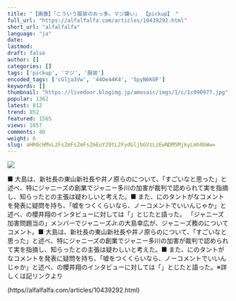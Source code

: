 ```yaml
---
title: "【画像】「こういう服装のおっ多。マジ嫌い」 【pickup】 "
full_url: "https://alfalfalfa.com/articles/10439292.html"
short_url: "alfalfalfa"
language: "ja"
date: 
lastmod: 
draft: false
author: []
categories: []
tags: ['pickup', 'マジ', '服装']
encoded_tags: ['cGlja3Vw', '44Oe44K4', '5pyN6KOF']
keywords: []
thumbnail: "https://livedoor.blogimg.jp/amosaic/imgs/1/c/1c090977.jpg"
popular: 1362
latest: 812
trend: 852
featured: 1565
views: 1057
comments: 40
weight: 6
slug: aHR0cHMvL2FsZmFsZmFsZmEuY29tL2FydGljbGVzLzEwNDM5MjkyLmh0bWw=
---
```


![](https://livedoor.blogimg.jp/amosaic/imgs/1/c/1c090977.jpg)

■ 大島は、新社長の東山新社長や井ノ原らのについて、「すごいなと思った」と述べ、特にジャニーズの創業でジャニー多川の加害が裁判で認められて実を指摘し、知らったとの主張は疑わしいと考えた。■ また、にのタントがなコメントを発表に疑問を持ち、「嘘をつくくらいなら、ノーコメントでいいんじゃか」と述べ、の櫻井翔のインタビューに対しては「」とじたと語った。 「ジャニーズ加害問題当の」メンバーでジャニーズJr.の大島幸広が、ジャニーズ務のについてコメント。■ 大島は、新社長の東山新社長や井ノ原らのについて、「すごいなと思った」と述べ、特にジャニーズの創業でジャニー多川の加害が裁判で認められて実を指摘し、知らったとの主張は疑わしいと考えた。■ また、にのタントがなコメントを発表に疑問を持ち、「嘘をつくくらいなら、ノーコメントでいいんじゃか」と述べ、の櫻井翔のインタビューに対しては「」とじたと語った。※詳しくは記リンクより

(https//alfalfalfa.com/articles/10439292.html)

